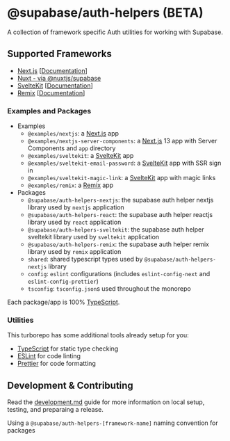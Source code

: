 # @supabase/auth-helpers (BETA)

A collection of framework specific Auth utilities for working with Supabase.

## Supported Frameworks

- [Next.js](https://nextjs.org) [[Documentation](https://supabase.com/docs/guides/auth/auth-helpers/nextjs)]
- [Nuxt - via @nuxtjs/supabase](https://supabase.nuxtjs.org/)
- [SvelteKit](https://kit.svelte.dev) [[Documentation](https://supabase.com/docs/guides/auth/auth-helpers/sveltekit)]
- [Remix](https://remix.run/) [[Documentation](https://supabase.com/docs/guides/auth/auth-helpers/remix)]

### Examples and Packages

- Examples
  - `@examples/nextjs`: a [Next.js](https://nextjs.org) app
  - `@examples/nextjs-server-components`: a [Next.js](https://nextjs.org) 13 app with Server Components and `app` directory
  - `@examples/sveltekit`: a [SvelteKit](https://kit.svelte.dev) app
  - `@examples/sveltekit-email-password`: a [SvelteKit](https://kit.svelte.dev) app with SSR sign in
  - `@examples/sveltekit-magic-link`: a [SvelteKit](https://kit.svelte.dev) app with magic links
  - `@examples/remix`: a [Remix](https://remix.run/) app
- Packages
  - `@supabase/auth-helpers-nextjs`: the supabase auth helper nextjs library used by `nextjs` application
  - `@supabase/auth-helpers-react`: the supabase auth helper reactjs library used by `react` application
  - `@supabase/auth-helpers-sveltekit`: the supabase auth helper sveltekit library used by `sveltekit` application
  - `@supabase/auth-helpers-remix`: the supabase auth helper remix library used by `remix` application
  - `shared`: shared typescript types used by `@supabase/auth-helpers-nextjs` library
  - `config`: `eslint` configurations (includes `eslint-config-next` and `eslint-config-prettier`)
  - `tsconfig`: `tsconfig.json`s used throughout the monorepo

Each package/app is 100% [TypeScript](https://www.typescriptlang.org/).

### Utilities

This turborepo has some additional tools already setup for you:

- [TypeScript](https://www.typescriptlang.org/) for static type checking
- [ESLint](https://eslint.org/) for code linting
- [Prettier](https://prettier.io) for code formatting

## Development & Contributing

Read the [development.md](./development.md) guide for more information on local setup, testing, and preparaing a release.

Using a `@supabase/auth-helpers-[framework-name]` naming convention for packages
